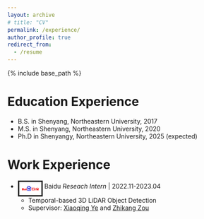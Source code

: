 ```yaml
---
layout: archive
# title: "CV"
permalink: /experience/
author_profile: true
redirect_from:
  - /resume
---
```


{% include base_path %}

Education Experience
======
* B.S. in Shenyang, Northeastern University, 2017
* M.S. in Shenyang, Northeastern University, 2020
* Ph.D in Shenyangy, Northeastern University, 2025 (expected)

Work Experience
======
* <img src="..\images\baidu.png" alt="drawing" style="width:50px;" align="middle" border="3"/> Baidu *Reseach Intern* | 2022.11-2023.04
  * Temporal-based 3D LiDAR Object Detection
  * Supervisor: [Xiaoqing Ye](https://shuluoshu.github.io/) and [Zhikang Zou](https://bigteacher-777.github.io/)

<!-- Publications
======
  <ul>{% for post in site.publications %}
    {% include archive-single-cv.html %}
  {% endfor %}</ul>
   -->
<!-- Talks
======
  <ul>{% for post in site.talks %}
    {% include archive-single-talk-cv.html %}
  {% endfor %}</ul> -->
  
<!-- Service and leadership
======
* Currently signed in to 43 different slack teams -->
